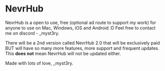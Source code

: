 # NevrHub

NevrHub is a open to use, free (optional ad route to support my work) for anyone to use on Mac, Windows, iOS and Android :D
Feel free to contact me on discord - _myst3ry.

There will be a 2nd version called NevrHub 2.0 that will be exclusively paid BUT will have so many more features, more support and frequent updates. This **does not** mean NevrHub will not be updated either.

Made with lots of love, _myst3ry.